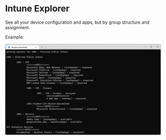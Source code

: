 # Intune Explorer

See all your device configuration and apps, but by group structure and assignment.

Example:

![Intune Explorer Example](example.png "Intune Explorer Example")
